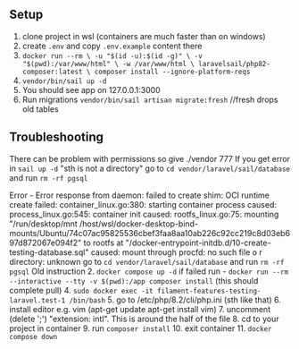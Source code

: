 ## Setup
1. clone project in wsl (containers are much faster than on windows)
2. create `.env` and copy `.env.example` content there
2. `docker run --rm \
   -u "$(id -u):$(id -g)" \
   -v "$(pwd):/var/www/html" \
   -w /var/www/html \
   laravelsail/php82-composer:latest \
   composer install --ignore-platform-reqs`
3. `vendor/bin/sail up -d`
4. You should see app on 127.0.0.1:3000
5. Run migrations `vendor/bin/sail artisan migrate:fresh` //fresh drops old tables

## Troubleshooting
There can be problem with permissions so give ./vendor 777
If you get error in `sail up -d` "sth is not a directory" go to `cd vendor/laravel/sail/database` and run `rm -rf pgsql`

Error - Error response from daemon: failed to create shim: OCI runtime create failed: container_linux.go:380: starting container process caused: process_linux.go:545: container init caused: rootfs_linux.go:75: mounting "/run/desktop/mnt
/host/wsl/docker-desktop-bind-mounts/Ubuntu/74c07ac95825536cbef3faa8aa10ab226c92cc219c8d03eb697d872067e094f2" to rootfs at "/docker-entrypoint-initdb.d/10-create-testing-database.sql" caused: mount through procfd: no such file o
r directory: unknown
go to `cd vendor/laravel/sail/database` and run `rm -rf pgsql`
Old instruction
2. `docker compose up -d` if failed run - `docker run --rm --interactive --tty -v $(pwd):/app composer install` (this should complete pull)
4. `sudo docker exec -it filament-features-testing-laravel.test-1 /bin/bash`
5. go to /etc/php/8.2/cli/php.ini (sth like that)
6. install editor e.g. vim (apt-get update apt-get install vim)
7. uncomment (delete ';') "extension: intl". This is around the half of the file
8. cd to your project in container
9. run `composer install`
10. exit container
11. `docker compose down`

